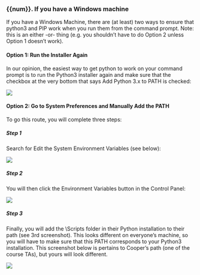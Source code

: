 ### {{num}}. If you have a Windows machine
If you have a Windows Machine, there are (at least) two ways to ensure that python3 and PIP work when you run them from the command prompt. Note: this is an either -or- thing (e.g. you shouldn’t have to do Option 2 unless Option 1 doesn’t work).

#### Option 1: Run the Installer Again
In our opinion, the easiest way to get python to work on your command prompt is to run the Python3 installer again and make sure that the checkbox at the very bottom that says Add Python 3.x to PATH is checked:

<img class="large frame" src="/fall2021/assets/images/lectures/01-command-prompt-windows-installer.png" />

#### Option 2: Go to System Preferences and Manually Add the PATH

To go this route, you will complete three steps:
##### Step 1
Search for Edit the System Environment Variables (see below):

<img class="medium frame" src="/fall2021/assets/images/lectures/02-environment-variables.png" />

##### Step 2
You will then click the Environment Variables button in the Control Panel:

<img class="small frame" src="/fall2021/assets/images/lectures/03-environment-variables.png" />

##### Step 3

Finally, you will add the \Scripts folder in their Python installation to their path (see 3rd screenshot). This looks different on everyone’s machine, so you will have to make sure that this PATH corresponds to your Python3 installation. This screenshot below is pertains to Cooper’s path (one of the course TAs), but yours will look different.

<img class="medium frame" src="/fall2021/assets/images/lectures/04-environment-variables.png" />

<!-- #### Option 3: 

One of the peer mentors suggested that you can also try running PIP by issuing this command at the command line:

```python
python3 -m pip NAME_OF_MODULE
``` -->
